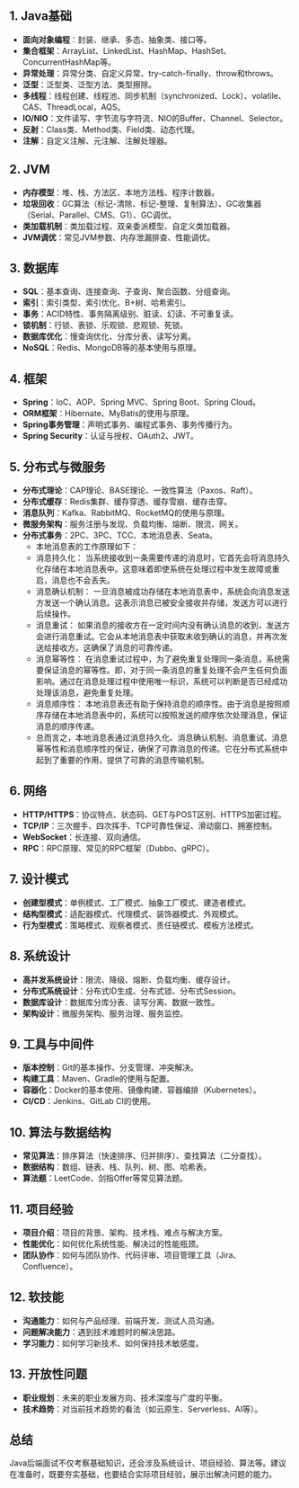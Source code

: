 
## 1. Java基础
- **面向对象编程**：封装、继承、多态、抽象类、接口等。
- **集合框架**：ArrayList、LinkedList、HashMap、HashSet、ConcurrentHashMap等。
- **异常处理**：异常分类、自定义异常、try-catch-finally、throw和throws。
- **泛型**：泛型类、泛型方法、类型擦除。
- **多线程**：线程创建、线程池、同步机制（synchronized、Lock）、volatile、CAS、ThreadLocal，AQS。
- **IO/NIO**：文件读写、字节流与字符流、NIO的Buffer、Channel、Selector。
- **反射**：Class类、Method类、Field类、动态代理。
- **注解**：自定义注解、元注解、注解处理器。

## 2. JVM
- **内存模型**：堆、栈、方法区、本地方法栈、程序计数器。
- **垃圾回收**：GC算法（标记-清除、标记-整理、复制算法）、GC收集器（Serial、Parallel、CMS、G1）、GC调优。
- **类加载机制**：类加载过程、双亲委派模型、自定义类加载器。
- **JVM调优**：常见JVM参数、内存泄漏排查、性能调优。

## 3. 数据库
- **SQL**：基本查询、连接查询、子查询、聚合函数、分组查询。
- **索引**：索引类型、索引优化、B+树、哈希索引。
- **事务**：ACID特性、事务隔离级别、脏读、幻读、不可重复读。
- **锁机制**：行锁、表锁、乐观锁、悲观锁、死锁。
- **数据库优化**：慢查询优化、分库分表、读写分离。
- **NoSQL**：Redis、MongoDB等的基本使用与原理。

## 4. 框架
- **Spring**：IoC、AOP、Spring MVC、Spring Boot、Spring Cloud。
- **ORM框架**：Hibernate、MyBatis的使用与原理。
- **Spring事务管理**：声明式事务、编程式事务、事务传播行为。
- **Spring Security**：认证与授权、OAuth2、JWT。

## 5. 分布式与微服务
- **分布式理论**：CAP理论、BASE理论、一致性算法（Paxos、Raft）。
- **分布式缓存**：Redis集群、缓存穿透、缓存雪崩、缓存击穿。
- **消息队列**：Kafka、RabbitMQ、RocketMQ的使用与原理。
- **微服务架构**：服务注册与发现、负载均衡、熔断、限流、网关。
- **分布式事务**：2PC、3PC、TCC、本地消息表、Seata。
    - 本地消息表的工作原理如下：
    - 消息持久化：
        当系统接收到一条需要传递的消息时，它首先会将消息持久化存储在本地消息表中。这意味着即使系统在处理过程中发生故障或重启，消息也不会丢失。
    - 消息确认机制：
        一旦消息被成功存储在本地消息表中，系统会向消息发送方发送一个确认消息。这表示消息已被安全接收并存储，发送方可以进行后续操作。
    - 消息重试：
        如果消息的接收方在一定时间内没有确认消息的收到，发送方会进行消息重试。它会从本地消息表中获取未收到确认的消息，并再次发送给接收方。这确保了消息的可靠传递。
    - 消息幂等性：
        在消息重试过程中，为了避免重复处理同一条消息，系统需要保证消息的幂等性。即，对于同一条消息的重复处理不会产生任何负面影响。通过在消息处理过程中使用唯一标识，系统可以判断是否已经成功处理该消息，避免重复处理。
    - 消息顺序性：
        本地消息表还有助于保持消息的顺序性。由于消息是按照顺序存储在本地消息表中的，系统可以按照发送的顺序依次处理消息，保证消息的顺序传递。
    - 总而言之，本地消息表通过消息持久化、消息确认机制、消息重试、消息幂等性和消息顺序性的保证，确保了可靠消息的传递。它在分布式系统中起到了重要的作用，提供了可靠的消息传输机制。

## 6. 网络
- **HTTP/HTTPS**：协议特点、状态码、GET与POST区别、HTTPS加密过程。
- **TCP/IP**：三次握手、四次挥手、TCP可靠性保证、滑动窗口、拥塞控制。
- **WebSocket**：长连接、双向通信。
- **RPC**：RPC原理、常见的RPC框架（Dubbo、gRPC）。

## 7. 设计模式
- **创建型模式**：单例模式、工厂模式、抽象工厂模式、建造者模式。
- **结构型模式**：适配器模式、代理模式、装饰器模式、外观模式。
- **行为型模式**：策略模式、观察者模式、责任链模式、模板方法模式。

## 8. 系统设计
- **高并发系统设计**：限流、降级、熔断、负载均衡、缓存设计。
- **分布式系统设计**：分布式ID生成、分布式锁、分布式Session。
- **数据库设计**：数据库分库分表、读写分离、数据一致性。
- **架构设计**：微服务架构、服务治理、服务监控。

## 9. 工具与中间件
- **版本控制**：Git的基本操作、分支管理、冲突解决。
- **构建工具**：Maven、Gradle的使用与配置。
- **容器化**：Docker的基本使用、镜像构建、容器编排（Kubernetes）。
- **CI/CD**：Jenkins、GitLab CI的使用。

## 10. 算法与数据结构
- **常见算法**：排序算法（快速排序、归并排序）、查找算法（二分查找）。
- **数据结构**：数组、链表、栈、队列、树、图、哈希表。
- **算法题**：LeetCode、剑指Offer等常见算法题。

## 11. 项目经验
- **项目介绍**：项目的背景、架构、技术栈、难点与解决方案。
- **性能优化**：如何优化系统性能、解决过的性能瓶颈。
- **团队协作**：如何与团队协作、代码评审、项目管理工具（Jira、Confluence）。

## 12. 软技能
- **沟通能力**：如何与产品经理、前端开发、测试人员沟通。
- **问题解决能力**：遇到技术难题时的解决思路。
- **学习能力**：如何学习新技术、如何保持技术敏感度。

## 13. 开放性问题
- **职业规划**：未来的职业发展方向、技术深度与广度的平衡。
- **技术趋势**：对当前技术趋势的看法（如云原生、Serverless、AI等）。

## 总结
Java后端面试不仅考察基础知识，还会涉及系统设计、项目经验、算法等。建议在准备时，既要夯实基础，也要结合实际项目经验，展示出解决问题的能力。
